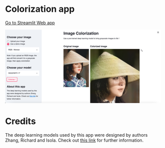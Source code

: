 # Colorization app

[Go to Streamlit Web app](https://share.streamlit.io/yasser-lahlou/colorization-app/main/colorization-app.py)

![](https://github.com/Yasser-Lahlou/Colorization-app/blob/main/Streamlit_colorization_app_screenshot.png)

# Credits
The deep learning models used by this app were designed by authors Zhang, Richard and Isola. Check out [this link](http://richzhang.github.io/colorization) for further information.
